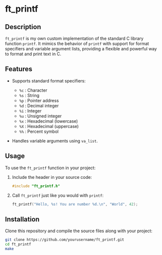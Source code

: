 # ft_printf

## Description

`ft_printf` is my own custom implementation of the standard C library function `printf`. It mimics the behavior of `printf` with support for format specifiers and variable argument lists, providing a flexible and powerful way to format and print text in C.

## Features

- Supports standard format specifiers:
  - `%c` : Character
  - `%s` : String
  - `%p` : Pointer address
  - `%d` : Decimal integer
  - `%i` : Integer
  - `%u` : Unsigned integer
  - `%x` : Hexadecimal (lowercase)
  - `%X` : Hexadecimal (uppercase)
  - `%%` : Percent symbol

- Handles variable arguments using `va_list`.

## Usage

To use the `ft_printf` function in your project:

1. Include the header in your source code:
    ```c
    #include "ft_printf.h"
    ```

2. Call `ft_printf` just like you would with `printf`:
    ```c
    ft_printf("Hello, %s! You are number %d.\n", "World", 42);
    ```

## Installation

Clone this repository and compile the source files along with your project:

```bash
git clone https://github.com/yourusername/ft_printf.git
cd ft_printf
make
```

